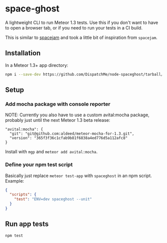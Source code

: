 # space-ghost

A lightweight CLI to run Meteor 1.3 tests. Use this if you don't want to have to open a browser tab, or if you need to run your tests in a CI build.

This is similar to [spacejam](https://www.npmjs.com/package/spacejam) and took a little bit of inspiration from `spacejam`.

## Installation

In a Meteor 1.3+ app directory:

```bash
npm i --save-dev https://github.com/DispatchMe/node-spaceghost/tarball/aa09f9582cafef60e04edbb016e3b4256d6aec28
```

## Setup

### Add mocha package with console reporter
NOTE: Currently you also have to use a custom avital:mocha package, probably just until the next Meteor 1.3 beta release:

```
"avital:mocha": {
  "git": "git@github.com:aldeed/meteor-mocha-for-1.3.git",
  "version": "365f3f36c1cfab9b81f6838a4ed776d5a112afc8"
}
```

Install with `mgp` and `meteor add avital:mocha`.

### Define your npm test script

Basically just replace `meteor test-app` with `spaceghost` in an npm script. Example:

```json
{
  "scripts": {
    "test": "ENV=dev spaceghost --unit"
  }
}
```

## Run app tests

```bash
npm test
```
